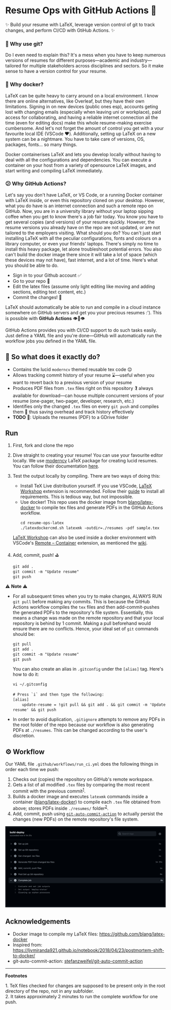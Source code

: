 # Resume Ops with GitHub Actions :rocket:

:sparkles: Build your resume with LaTeX, leverage version control of git to track changes, and perform CI/CD with GtiHub Actions. :sparkles:
 
### :thinking: Why use git?
Do I even need to explain this? It's a mess when you have to keep numerous versions of resumes for different purposes—academic and industry—tailored for multiple stakeholders across disciplines and sectors. So it make sense to have a version control for your resume.

### :whale: Why docker? 
LaTeX can be quite heavy to carry around on a local environment. I know there are online alternatives, like Overleaf, but they have their own limitations. Signing in on new devices (public ones esp), accounts geting lost with changing emails (especially when leaving uni or workplace), paid access for collaborating, and having a reliable internet connection all the time (even for editing docs) make this whole resume-making exercise cumbersome. And let's not forget the amount of control you get with a your favourite local IDE (VSCode :heart:). Additionally, setting up LaTeX on a new system can be a nightmare. You have to take care of versions, OS, packages, fonts... so many things.

Docker containerises LaTeX and lets you develop locally without having to deal with all the configurations and dependencies. You can execute a container on your host from a variety of opensource LaTeX images, and start writing and compiling LaTeX immediately. 

### :confused: Why GitHub Actions? 
Let's say you don't have LaTeX, or VS Code, or a running Docker container with LaTeX inside, or even this repository cloned on your desktop. However, what you do have is an internet connection and such a remote repo on GitHub. Now, you are in a university library without your laptop sipping coffee when you get to know there's a job fair today. You know you have to get several copies (and versions) of your resume quickly. However, the resume versions you already have on the repo are not updated, or are not tailored to the employers visiting. What should you do? You can't just start installing LaTeX with all the peculiar configurations, fonts and colours on a library computer, or even your friends' laptops. There's simply no time to install this heavy package, let alone troubleshoot potential errors. You also can't build the docker image there since it will take a lot of space (which these devices may not have), fast internet, and a lot of time. Here's what you should be able to do.

- Sign in to your Github account :white_check_mark: 
- Go to your repo :file_folder: 
- Edit the latex files (assume only light editing like moving and adding sections, editing text content, etc.)
- Commit the changes! :rocket: 
 
LaTeX should automatically be able to run and compile in a cloud instance somewhere on GitHub servers and get you your precious resumes :'). This is possible with **GitHub Actions** :eye::lips::eye:

 GitHub Actions provides you with CI/CD support to do such tasks easily. Just define a YAML file and you're done—GitHub will automatically run the workflow jobs you defined in the YAML file.


## :monocle_face: So what does it exactly do?
- Contains the lucid `moderncv` themed reusable tex code :relieved:
- Allows tracking commit history of your resume :hourglass:—useful when you want to revert back to a previous version of your resume 
- Produces PDF files from `.tex` files right on this repository :golfing: always available for download—can house multiple concurrent versions of your resume (one-pager, two-pager, developer, research, etc.)
- Identifies only the changed `.tex` files on every `git push` and compiles them :dart: thus saving overhead and track history effectively 
- **TODO** :wrench:: Uploads the resumes (PDF) to a GDrive folder 

## Run
1. First, fork and clone the repo
2. Dive straight to creating your resume! You can use your favourite editor locally. We use [moderncv](https://github.com/moderncv/moderncv) LaTeX package for creating lucid resumes. You can follow their documentation [here](http://mirrors.ctan.org/macros/latex/contrib/moderncv/manual/moderncv_userguide.pdf).

3. Test the output locally by compiling. There are two ways of doing this:
    - Install TeX Live distribution yourself. If you use VSCode, [LaTeX Workshop](https://marketplace.visualstudio.com/items?itemName=James-Yu.latex-workshop) extension is recommended. Follow their [guide](https://github.com/James-Yu/LaTeX-Workshop/wiki/Install) to install all requirements. This is tedious way, but not impossible. 
    - Use docker! This repo uses the docker image from [blang/latex-docker](https://github.com/blang/latex-docker) to compile tex files and generate PDFs in the GitHub Actions workflow.
        ```
        cd resume-ops-latex
        ./latexdockercmd.sh latexmk -outdir=./resumes -pdf sample.tex
        ```
    [LaTeX Workshop](https://marketplace.visualstudio.com/items?itemName=James-Yu.latex-workshop) can also be used inside a docker environment with VSCode's [Remote – Container](https://marketplace.visualstudio.com/items?itemName=ms-vscode-remote.remote-containers) extension, as mentioned the [wiki](https://github.com/James-Yu/LaTeX-Workshop/wiki/Install#using-docker). 
4. Add, commit, push! :golf:
    ```
    git add .
    git commit -m "Update resume"
    git push
    ```
:warning: **Note** :warning:
- For all subsequent times when you try to make changes, ALWAYS RUN `git pull` before making any commits. This is because the GitHub Actions workflow compiles the `tex` files and then add-commit-pushes the generated PDFs to the repository's file system. Essentially, this means a change was made on the remote repository and that your local repository is behind by 1 commit. Making a pull beforehand would ensure there are no conflicts. Hence, your ideal set of `git` commands should be:
    ```
    git pull
    git add .
    git commit -m "Update resume"
    git push   
    ```
    You can also create an alias in `.gitconfig` under the `[alias]` tag. Here's how to do it:
    ```
    vi ~/.gitconfig

    # Press `i` and then type the following:
    [alias]
        update-resume = !git pull && git add . && git commit -m 'Update resume' && git push
    ```
- In order to avoid duplication, `.gitignore` attempts to remove any PDFs in the root folder of the repo because our workflow is also generating PDFs at `./resumes`. This can be changed according to the user's discretion.

## :gear: Workflow
Our YAML file `.github/workflows/run_ci.yml` does the following things in order each time we push:
1. Checks out (copies) the repository on GitHub's remote workspace.
2. Gets a list of all modified `.tex` files by comparing the most recent commit with the previous commit<sup>[1](#myfootnote1)</sup>. 
3. Builds a docker image and executes `latexmk` commands inside a container ([blang/latex-docker](https://github.com/blang/latex-docker)) to compile each `.tex` file obtained from above; stores PDFs inside `./resumes/` folder<sup>[2](#myfootnote2)</sup>.
4. Add, commit, push using [`git-auto-commit-action`](https://github.com/stefanzweifel/git-auto-commit-action) to actually persist the changes (new PDFs) on the remote repository's file system.



![Workflow](assets/images/gh_actions_workflow.png)

## Acknowledgements
- Docker image to compile my LaTeX files: <https://github.com/blang/latex-docker>
- Inspired from: <https://ljvmiranda921.github.io/notebook/2018/04/23/postmortem-shift-to-docker/>
- git-auto-commit-action: [stefanzweifel/git-auto-commit-action
](https://github.com/stefanzweifel/git-auto-commit-action)

---
**Footnotes**

<a name="myfootnote1">1</a>. TeX files checked for changes are supposed to be present only in the root directory of the repo, not in any subfolder.  
<a name="myfootnote2">2</a>. It takes approximately 2 minutes to run the complete workflow for one push.

